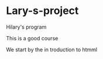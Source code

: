 # Lary-s-project
<h> Hilary's program <h>
  
This is a good course
  
  We start by the in troduction to htmml
  
